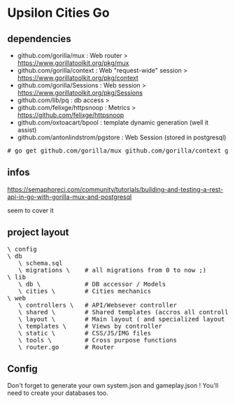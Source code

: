 # Upsilon Cities Go

## dependencies

* github.com/gorilla/mux : Web router > https://www.gorillatoolkit.org/pkg/mux
* github.com/gorilla/context : Web "request-wide" session > https://www.gorillatoolkit.org/pkg/context
* github.com/gorilla/Sessions : Web session > https://www.gorillatoolkit.org/pkg/Sessions
* github.com/lib/pq : db access > 
* github.com/felixge/httpsnoop : Metrics > https://github.com/felixge/httpsnoop
* github.com/oxtoacart/bpool : template dynamic generation (well it assist)
* github.com/antonlindstrom/pgstore : Web Session (stored in postgresql)

<pre>
# go get github.com/gorilla/mux github.com/gorilla/context github.com/gorilla/sessions github.com/lib/pq github.com/felixge/httpsnoop github.com/oxtoacart/bpool github.com/antonlindstrom/pgstore golang.org/x/crypto/bcrypt
</pre>

## infos 

https://semaphoreci.com/community/tutorials/building-and-testing-a-rest-api-in-go-with-gorilla-mux-and-postgresql 

seem to cover it

## project layout

<pre>
\ config 
\ db
   \ schema.sql
   \ migrations \    # all migrations from 0 to now ;)
\ lib
   \ db \            # DB accessor / Models
   \ cities \        # Cities mechanics
\ web
   \ controllers \   # API/Websever controller 
   \ shared \        # Shared templates (accros all controllers)
   \ layout \        # Main layout ( and specialized layout )
   \ templates \     # Views by controller
   \ static \        # CSS/JS/IMG files
   \ tools \         # Cross purpose functions
   \ router.go       # Router
</pre>

## Config

Don't forget to generate your own system.json and gameplay.json !
You'll need to create your databases too.
